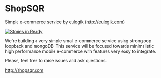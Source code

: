 # ShopSQR

Simple e-commerce service by eulogik (http://eulogik.com).

[![Stories in Ready](https://badge.waffle.io/eulogik/shopsqr.png?label=ready&title=Ready)](http://waffle.io/eulogik/shopsqr)

We're building a very simple small e-commerce service using strongloop loopback and mongoDB. This service will be focused towards minimalistic high performance mobile e-commerce with features very easy to integrate.

Please, feel free to raise issues and ask questions.

http://shopsqr.com
